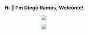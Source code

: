 <h3 align="center">Hi 👋 I'm Diego Ramos, Welcome!</h3>
<p align="center">
    <picture>
        <source srcset="https://github-readme-stats.vercel.app/api?username=DRamGonz&include_all_commits=true&count_private=true&show_icons=true&theme=dark" media="(prefers-color-scheme: dark)" />
        <source srcset="https://github-readme-stats.vercel.app/api?username=DRamGonz&include_all_commits=true&count_private=true&show_icons=true" media="(prefers-color-scheme: light), (prefers-color-scheme: no-preference)" />
        <img src="https://github-readme-stats.vercel.app/api?username=DRamGonz&include_all_commits=true&count_private=true&show_icons=true" />
    </picture>
</p>

<p align="center">
    <picture>
        <source srcset="https://github-readme-stats.vercel.app/api/top-langs/?username=DRamGonz&langs_count=10&theme=dark" media="(prefers-color-scheme: dark)" />
        <source srcset="https://github-readme-stats.vercel.app/api/top-langs/?username=DRamGonz&hide_progress=true&langs_count=10" media="(prefers-color-scheme: light), (prefers-color-scheme: no-preference)" />
        <img src="https://github-readme-stats.vercel.app/api/top-langs/?username=DRamGonz&langs_count=10" />
    </picture>
</p>
